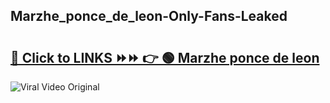 
 ## Marzhe_ponce_de_leon-Only-Fans-Leaked

# <h2><a href="https://clipsfans.com/Marzhe_ponce_de_leon&ref=git">🔗 Click to LINKS ⏩⏩ 👉 🟢 Marzhe ponce de leon </a></h2>

<a href="https://clipsfans.com/Marzhe_ponce_de_leon&ref=git" rel="nofollow" data-target="animated-image.originalLink"><img src="https://i.ibb.co.com/xMMVF88/686577567.gif" alt="Viral Video Original" style="max-width: 100%; display: inline-block;" data-target="animated-image.originalImage"></a>
